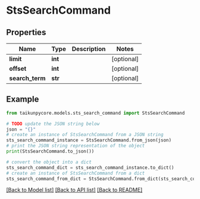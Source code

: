# StsSearchCommand


## Properties

Name | Type | Description | Notes
------------ | ------------- | ------------- | -------------
**limit** | **int** |  | [optional] 
**offset** | **int** |  | [optional] 
**search_term** | **str** |  | [optional] 

## Example

```python
from taikunpycore.models.sts_search_command import StsSearchCommand

# TODO update the JSON string below
json = "{}"
# create an instance of StsSearchCommand from a JSON string
sts_search_command_instance = StsSearchCommand.from_json(json)
# print the JSON string representation of the object
print(StsSearchCommand.to_json())

# convert the object into a dict
sts_search_command_dict = sts_search_command_instance.to_dict()
# create an instance of StsSearchCommand from a dict
sts_search_command_from_dict = StsSearchCommand.from_dict(sts_search_command_dict)
```
[[Back to Model list]](../README.md#documentation-for-models) [[Back to API list]](../README.md#documentation-for-api-endpoints) [[Back to README]](../README.md)



